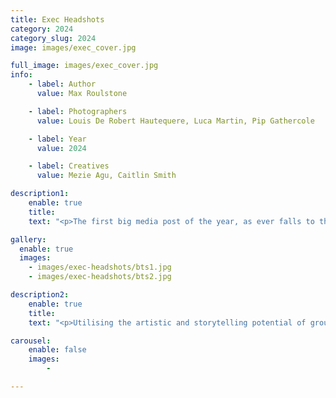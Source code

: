 ```yaml
---
title: Exec Headshots
category: 2024
category_slug: 2024
image: images/exec_cover.jpg

full_image: images/exec_cover.jpg
info:
    - label: Author
      value: Max Roulstone

    - label: Photographers
      value: Louis De Robert Hautequere, Luca Martin, Pip Gathercole

    - label: Year
      value: 2024

    - label: Creatives
      value: Mezie Agu, Caitlin Smith

description1:
    enable: true
    title: 
    text: "<p>The first big media post of the year, as ever falls to the Exec Headshots. We knew we wanted to increase the professionalism and artistic vision this year and this was our first trial run.</p><p>Our Media and Photography teams got to work envisioning what would be possible in the cold dark winters of the Northern city of Durham. We had to ensure we produced a high quality end result that fit the aesthetic we were aiming for, whilst fitting into what was realistic.</p> <p>We settled on a 'grunge,' 'streetwear' style and found a nearby carpark as our backdrop. The shoots took place over 3 days, in which the incredibly talented <a href=https://frogallic.photography>Louis De Robert Hautequere</a>, <a href=https://lucamartin.myportfolio.com/>Luca Martin</a> and Pip Gathercole worked on bringing the vision to life."

gallery:
  enable: true
  images:
    - images/exec-headshots/bts1.jpg
    - images/exec-headshots/bts2.jpg

description2:
    enable: true
    title: 
    text: "<p>Utilising the artistic and storytelling potential of group shots allowed us to give a more insightful look into how the fashion show is structured and how each element of the show comes together. Individual shots gave another opportunity for the incredibly talented Exec to express themselves, giving viewers another look into the people running the show.</p><p>Finally, after successful shoots we turned to the editting of the shots. Louis and Luca took to their laptops and were able to give the shots the aesthetic we desired. The talented media team then applied the finishing touches, overlaying graphics to give a a professional end product.</p>"

carousel:
    enable: false
    images:
        - 

---
```


